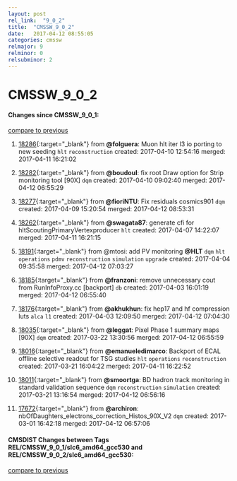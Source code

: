 ```yaml
---
layout: post
rel_link:  "9_0_2"
title:  "CMSSW_9_0_2"
date:   2017-04-12 08:55:05
categories: cmssw
relmajor: 9
relminor: 0
relsubminor: 2
---
```


# CMSSW_9_0_2
#### Changes since CMSSW_9_0_1:
[compare to previous](https://github.com/cms-sw/cmssw/compare/CMSSW_9_0_1...CMSSW_9_0_2)



1. [18286](http://github.com/cms-sw/cmssw/pull/18286){:target="_blank"}  from **@folguera**: Muon hlt iter l3 io porting to new seeding `hlt`  `reconstruction`  created: 2017-04-10 12:54:16 merged: 2017-04-11 16:21:02

2. [18282](http://github.com/cms-sw/cmssw/pull/18282){:target="_blank"}  from **@boudoul**: fix root Draw option for Strip monitoring tool [90X] `dqm`  created: 2017-04-10 09:02:40 merged: 2017-04-12 06:55:29

3. [18277](http://github.com/cms-sw/cmssw/pull/18277){:target="_blank"}  from **@fioriNTU**: Fix residuals cosmics901 `dqm`  created: 2017-04-09 15:20:54 merged: 2017-04-12 08:53:31

4. [18262](http://github.com/cms-sw/cmssw/pull/18262){:target="_blank"}  from **@swagata87**: generate cfi for hltScoutingPrimaryVertexproducer `hlt`  created: 2017-04-07 14:22:07 merged: 2017-04-11 16:21:15

5. [18191](http://github.com/cms-sw/cmssw/pull/18191){:target="_blank"}  from @mtosi: add PV monitoring **@HLT** `dqm`  `hlt`  `operations`  `pdmv`  `reconstruction`  `simulation`  `upgrade`  created: 2017-04-04 09:35:58 merged: 2017-04-12 07:03:27

6. [18185](http://github.com/cms-sw/cmssw/pull/18185){:target="_blank"}  from **@franzoni**: remove unnecessary cout from RunInfoProxy.cc [backport] `db`  created: 2017-04-03 16:01:19 merged: 2017-04-12 06:55:40

7. [18176](http://github.com/cms-sw/cmssw/pull/18176){:target="_blank"}  from **@akhukhun**: fix hep17 and hf compression luts `alca`  `l1`  created: 2017-04-03 12:09:50 merged: 2017-04-12 07:04:30

8. [18035](http://github.com/cms-sw/cmssw/pull/18035){:target="_blank"}  from **@leggat**: Pixel Phase 1 summary maps [90X] `dqm`  created: 2017-03-22 13:30:56 merged: 2017-04-12 06:55:59

9. [18016](http://github.com/cms-sw/cmssw/pull/18016){:target="_blank"}  from **@emanueledimarco**: Backport of ECAL offline selective readout for TSG studies `hlt`  `operations`  `reconstruction`  created: 2017-03-21 16:04:22 merged: 2017-04-11 16:22:52

10. [18011](http://github.com/cms-sw/cmssw/pull/18011){:target="_blank"}  from **@smoortga**: BD hadron track monitoring in standard validation sequence `dqm`  `reconstruction`  `simulation`  created: 2017-03-21 13:16:54 merged: 2017-04-12 06:56:16

11. [17672](http://github.com/cms-sw/cmssw/pull/17672){:target="_blank"}  from **@archiron**: nbOfDaughters_electrons_correction_Histos_90X_V2 `dqm`  created: 2017-03-01 16:42:18 merged: 2017-04-12 06:57:06

#### CMSDIST Changes between Tags REL/CMSSW_9_0_1/slc6_amd64_gcc530 and REL/CMSSW_9_0_2/slc6_amd64_gcc530:
[compare to previous](https://github.com/cms-sw/cmsdist/compare/REL/CMSSW_9_0_1/slc6_amd64_gcc530...REL/CMSSW_9_0_2/slc6_amd64_gcc530)



